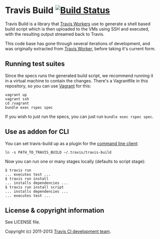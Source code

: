 # Travis Build [![Build Status](https://travis-ci.org/travis-ci/travis-build.png?branch=master)](https://travis-ci.org/travis-ci/travis-build)

Travis Build is a library that [Travis
Workers](https://github.com/travis-ci/travis-worker) use to generate a shell
based build script which is then uploaded to the VMs using SSH and executed,
with the resulting output streamed back to Travis.

This code base has gone through several iterations of development, and was
originally extracted from [Travis
Worker](https://github.com/travis-ci/travis-worker), before taking it's current
form.

## Running test suites

Since the specs runs the generated build script, we recommend running it in a
virtual machine to contain the changes. There's a Vagrantfile in this
repository, so you can use [Vagrant](http://www.vagrantup.com) for this:

    vagrant up
    vagrant ssh
    cd /vagrant
    bundle exec rspec spec

If you wish to just run the specs, you can just run `bundle exec rspec spec`.

## Use as addon for CLI

You can set travis-build up as a plugin for the [command line client](https://github.com/travis-ci/travis):

    ln -s PATH_TO_TRAVIS_BUILD ~/.travis/travis-build

Now you can run one or many stages locally (defaults to script stage):

    $ travis run
    ... executes test ...
    $ travis run install
    ... installs dependencies ...
    $ travis run install script
    ... installs dependencies ...
    ... executes test ...

## License & copyright information

See LICENSE file.

Copyright (c) 2011-2013 [Travis CI development
team](https://github.com/travis-ci).
